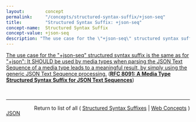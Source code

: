 ```yaml
---
layout:        concept
permalink:     "/concepts/structured-syntax-suffix/+json-seq"
title:         "Structured Syntax Suffix: +json-seq"
concept-name:  Structured Syntax Suffix
concept-value: +json-seq
description: "The use case for the \"+json-seq\" structured syntax suffix is the same as for \"+json\": It SHOULD be used by media types when parsing the JSON Text Sequence of a media type leads to a meaningful result, by simply using the generic JSON Text Sequence processing."
---
```


[The use case for the "+json-seq" structured syntax suffix is the same as for "+json": It SHOULD be used by media types when parsing the JSON Text Sequence of a media type leads to a meaningful result, by simply using the generic JSON Text Sequence processing.](http://tools.ietf.org/html/rfc8091#section-3 "Read documentation for Structured Syntax Suffix &#34;+json-seq&#34;") (**[RFC 8091: A Media Type Structured Syntax Suffix for JSON Text Sequences](/specs/IETF/RFC/8091 "Structured Syntax Suffixes for media types allow other media types to build on them and make it explicit that they are built on an existing media type as their foundation.  This specification defines and registers &#34;json-seq&#34; as a structured syntax suffix for JSON Text Sequences.")**)

<br/>
<hr/>

<p style="float : left"><a href="./+json-seq.json" title="JSON representing this particular Web Concept value">JSON</a></p>
<p style="text-align: right">Return to list of all ( <a href="../structured-syntax-suffix/">Structured Syntax Suffixes</a> | <a href="../">Web Concepts</a> )</p>
